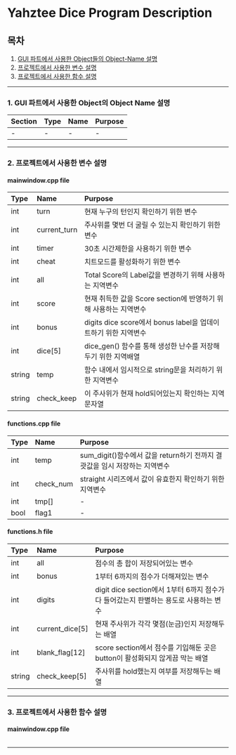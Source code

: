 # Yahztee Dice Program Description

## 목차
1. [GUI 파트에서 사용한 Object들의 Object-Name 설명](#1-gui-파트에서-사용한-object의-object-name-설명)
2. [프로젝트에서 사용한 변수 설명](#2-프로젝트에서-사용한-변수-설명)
3. [프로젝트에서 사용한 함수 설명](#3-프로젝트에서-사용한-함수-설명)
---
### 1. GUI 파트에서 사용한 Object의 Object Name 설명
| Section | Type | Name | Purpose |
|:---|:---|:---|:---|
| - | - | - | - |
---
### 2. 프로젝트에서 사용한 변수 설명
#### mainwindow.cpp file
| Type | Name | Purpose |
|:---|:---|:---|
| int | turn | 현재 누구의 턴인지 확인하기 위한 변수 |
| int | current_turn | 주사위를 몇번 더 굴릴 수 있는지 확인하기 위한 변수 |
| int | timer | 30초 시간제한을 사용하기 위한 변수 |
| int | cheat | 치트모드를 활성화하기 위한 변수 |
| int | all | Total Score의 Label값을 변경하기 위해 사용하는 지역변수 |
| int | score | 현재 취득한 값을 Score section에 반영하기 위해 사용하는 지역변수 |
| int | bonus | digits dice score에서 bonus label을 업데이트하기 위한 지역변수 |
| int | dice[5] | dice_gen() 함수를 통해 생성한 난수를 저장해두기 위한 지역배열 |
| string | temp | 함수 내에서 임시적으로 string문을 처리하기 위한 지역변수 |
| string | check_keep | 이 주사위가 현재 hold되어있는지 확인하는 지역 문자열 |
#### functions.cpp file
| Type | Name | Purpose |
|:---|:---|:---|
| int | temp | sum_digit()함수에서 값을 return하기 전까지 결괏값을 임시 저장하는 지역변수 |
| int | check_num | straight 시리즈에서 값이 유효한지 확인하기 위한 지역변수 |
| int | tmp[] | - |
| bool | flag1 | - |
#### functions.h file
| Type | Name | Purpose |
|:---|:---|:---|
| int | all | 점수의 총 합이 저장되어있는 변수 |
| int | bonus | 1부터 6까지의 점수가 더해져있는 변수 |
| int | digits | digit dice section에서 1부터 6까지 점수가 다 들어갔는지 판별하는 용도로 사용하는 변수 |
| int | current_dice[5] | 현재 주사위가 각각 몇점(눈금)인지 저장해두는 배열 |
| int | blank_flag[12] | score section에서 점수를 기입해둔 곳은 button이 활성화되지 않게끔 막는 배열 |
| string | check_keep[5] | 주사위를 hold했는지 여부를 저장해두는 배열 |
---
### 3. 프로젝트에서 사용한 함수 설명
#### mainwindow.cpp file
```c++
``` 
---

